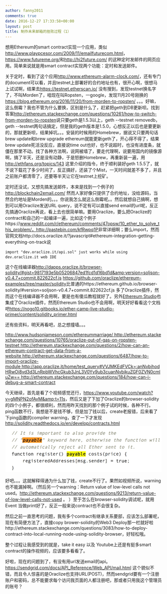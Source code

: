 ```yaml
---
author: fanny2011
comments: true
date: 2016-12-27 17:33:58+00:00
layout: post
title: 制作未来邮箱的挫败过程（1）
---
```


想用Ethereum的smart contract实现一个应用，类似<a href="http://www.playpcesor.com/2009/11/emailfuturecom.html">http://www.playpcesor.com/2009/11/emailfuturecom.html</a>，<a href="https://www.futureme.org/">https://www.futureme.org/</a>和<a href="http://hi2future.com/">http://hi2future.com/</a> 的这种定时发邮件的网页应用。简单来说就是用smart contract实现两个功能：定时和发送邮件。

关于定时，看到了这个应用<a href="http://www.ethereum-alarm-clock.com/">http://www.ethereum-alarm-clock.com/</a>，还有专门的document可以看，并且testnet上部署好的合约地址也有，很开心啊，很想马上试试啊，结果去<a href="https://testnet.etherscan.io/">https://testnet.etherscan.io/</a> 没有搜到，发现testnet换名字了，不叫Morden了，咱现在叫Ropsten，一google，发现11月20号刚换的<a href="https://blog.ethereum.org/2016/11/20/from-morden-to-ropsten/">https://blog.ethereum.org/2016/11/20/from-morden-to-ropsten/</a> 。。。好嘛，这么倒霉？我也不管为什么要换，区别是什么了，赶紧把geth到DB更新呗。找到答案<a href="http://ethereum.stackexchange.com/questions/10261/how-to-switch-from-morden-to-ropsten">http://ethereum.stackexchange.com/questions/10261/how-to-switch-from-morden-to-ropsten</a>说只要geth是1.5.3以上，geth --testnet removedb，geth --testnet两句话搞定，但是我的geth版本是1.5.0，心想反正以后也是要更新的，那就更新呗，结果掉坑。。。安装的时候用的Homebrew，据说又只要两句话brew update和brew upgrade ethereum就能更新geth了，开心得不得了，结果brew update死活没反应，直接说time out也好，也不说超时，也没有进度条，就僵在那里不动。找了各种方法啊，说网被墙了，要走代理啊，说要用国内的镜像源啊，搞了半天，还是没有动静，于是怒删Homebrew，再重新装一遍，用<a href="http://ethfans.org/topics/143">http://ethfans.org/topics/143</a> 这里介绍的指令，终于顺利装好geth 1.5.5了，就不说下载花了多少时间了，反正搞好，还装了个Mist，一天时间就差不多了，并且之前账户都清零了，还要等半天让它在testnet上挖矿。

定时还没试，又想先搞发送邮件，本来是找到一个例子的<a href="http://blockchain2email.com/">http://blockchain2email.com/</a> 然而人家好像只提供了合约地址，没给源码，当然合约地址是Morden的。。。你说我怎么就这么倒霉呢。。然后就想自己搞啊，想到可以用Oraclize发送URL query，说不定有可以直接send email的url呢，反正先搞通Oraclize再说，看上去也很简单嘛。要用Oraclize，要么把Oraclize的contract和自己的一起编译一遍，比如这个例子https://www.reddit.com/r/ethereum/comments/47opsw/10_ether_to_solve_this_problem/，<a href="http://pastebin.com/kfRwpq1P">http://pastebin.com/kfRwpq1P</a>非常详细啊；要么import，然而官网文档http://docs.oraclize.it/?javascript#ethereum-integration-getting-everything-on-track说
<pre class="highlight javascript"><code><span class="cm">import "dev.oraclize.it/api.sol" just works while using 
dev.oraclize.it web IDE</span></code></pre>
这个在线编译器<a href="http://dapps.oraclize.it/browser-solidity/#gist=9817193e5b05206847ed1fcd1d16bd1d&amp;version=soljson-v0.4.7+commit.822622cf.js">http://dapps.oraclize.it/browser-solidity/#gist=9817193e5b05206847ed1fcd1d16bd1d&amp;version=soljson-v0.4.7+commit.822622cf.js</a> <a href="https://github.com/oraclize/ethereum-examples/tree/master/solidity">https://github.com/oraclize/ethereum-examples/tree/master/solidity</a>比普通的https://ethereum.github.io/browser-solidity/#version=soljson-v0.4.7+commit.822622cf.js 多了Oraclize插件，然而这个在线编译器不会用啊，要是也有傻瓜教程就好了。另外<a href="https://live.ether.camp/">Ethereum Studio</a>也集成了Oraclize插件，然而Ethereum Studio也不会用啊，明天好好看看这个文档吧<a href="https://nogo10.gitbooks.io/ether-camp-live-studio-primer/content/solidity_primer.html">https://nogo10.gitbooks.io/ether-camp-live-studio-primer/content/solidity_primer.html</a>

还有些资料，明天再看吧，总之想撞墙。。。

http://www.hudsonjameson.com/ethereummarriage/ http://ethereum.stackexchange.com/questions/10765/oraclize-out-of-gas-on-ropsten-testnet http://ethereum.stackexchange.com/questions/2/how-can-an-ethereum-contract-get-data-from-a-website http://ethereum.stackexchange.com/questions/6487/how-to-import-oraclize-module http://app.oraclize.it/home/test_query#VVJMKEdFVCk=:anNvbihodHRwOi8vd3d3LnRpbWVhcGkub3JnL3V0Yy9ub3cuanNvbikuZGF0ZVN0cmluZw== http://ethereum.stackexchange.com/questions/184/how-can-i-debug-a-smart-contract

今天继续，首先是看了个视频感觉还行，<a href="https://www.youtube.com/watch?v=gMNPN2ofAvM&amp;t=11s">https://www.youtube.com/watch?v=gMNPN2ofAvM&amp;t=11s</a>，然后又是了下加了Oraclize的browser-solidity的四个小例子，都很顺利，然而用昨天找到的那个例子试的时候，各种不行。ping函数不行，我想是不是钱不够，但是加了钱以后，create老报错，后来看了下ping函数的compiler warning，查了一下才发现<a href="http://solidity.readthedocs.io/en/develop/contracts.html">http://solidity.readthedocs.io/en/develop/contracts.html</a>
![图片](img/payable.jpeg)

好吧。。。这就解释得通为什么加了钱，create不行了。果然如视频所说，warning也不能漏掉啊。（然后另一个warning：Return value of low-level calls not used。<a href="http://ethereum.stackexchange.com/questions/9213/return-value-of-low-level-calls-not-used">http://ethereum.stackexchange.com/questions/9213/return-value-of-low-level-calls-not-used</a> 。 ）至于怎么在browser-solidity调试呢，就用Event 当做print好了，反正一般来说contract也不会很复杂。

然后之前一直思考的问题，我有多个contract有继承关系要部，应该怎么部署呢，现在有简便方法了，直接copy brower-solidity的Web3 Deploy那一栏就好啦http://ethereum.stackexchange.com/questions/3083/how-to-deploy-contract-into-local-running-node-using-solidity-browser，好轻松哦。

整个过程让我感受到的就是，take it easy 以及 Youtube上还是有挺多smart contract的操作视频的，应该要多看看了。

好啦，现在的问题到了，有没有用url发送email的api。<a href="https://sendgrid.com/docs/API_Reference/Web_API/mail.html">https://sendgrid.com/docs/API_Reference/Web_API/mail.html</a> 这个貌似不错，而且令人惊喜的是Oraclize也支持URL(POST)，然而sendgrid要有一个注册账户和密码，总不能要求每个访问我页面的人都注册吧，那或者只用我这个管理员的账号？
